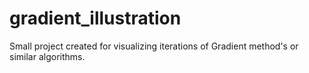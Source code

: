 # gradient_illustration
Small project created for visualizing iterations of Gradient method's or similar algorithms.
